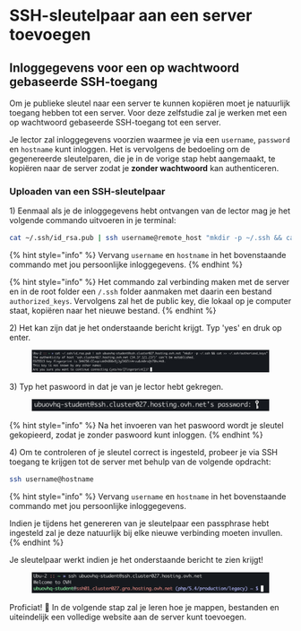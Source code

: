 # SSH-sleutelpaar aan een server toevoegen

## Inloggegevens voor een op wachtwoord gebaseerde SSH-toegang

Om je publieke sleutel naar een server te kunnen kopiëren moet je natuurlijk toegang hebben tot een server. Voor deze zelfstudie zal je werken met een op wachtwoord gebaseerde SSH-toegang tot een server.

Je lector zal inloggegevens voorzien waarmee je via een `username`, `password` en `hostname` kunt inloggen. Het is vervolgens de bedoeling om de gegenereerde sleutelparen, die je in de vorige stap hebt aangemaakt, te kopiëren naar de server zodat je **zonder wachtwoord** kan authenticeren.

### Uploaden van een SSH-sleutelpaar

1\) Eenmaal als je de inloggegevens hebt ontvangen van de lector mag je het volgende commando uitvoeren in je terminal:

```bash
cat ~/.ssh/id_rsa.pub | ssh username@remote_host "mkdir -p ~/.ssh && cat >> ~/.ssh/authorized_keys"
```

{% hint style="info" %}
Vervang `username` en `hostname` in het bovenstaande commando met jou persoonlijke inloggegevens.&#x20;
{% endhint %}

{% hint style="info" %}
Het commando zal verbinding maken met de server en in de root folder een `/.ssh` folder aanmaken met daarin een bestand `authorized_keys`. Vervolgens zal het de public key, die lokaal op je computer staat, kopiëren naar het nieuwe bestand.
{% endhint %}

2\) Het kan zijn dat je het onderstaande bericht krijgt. Typ 'yes' en druk op enter.

<figure><img src="../../.gitbook/assets/image (1).png" alt=""><figcaption></figcaption></figure>

3\) Typ het paswoord in dat je van je lector hebt gekregen.

<figure><img src="../../.gitbook/assets/image.png" alt=""><figcaption></figcaption></figure>

{% hint style="info" %}
Na het invoeren van het paswoord wordt je sleutel gekopieerd, zodat je zonder paswoord kunt inloggen.
{% endhint %}

4\) Om te controleren of je sleutel correct is ingesteld, probeer je via SSH toegang te krijgen tot de server met behulp van de volgende opdracht:

```bash
ssh username@hostname
```

{% hint style="info" %}
Vervang `username` en `hostname` in het bovenstaande commando met jou persoonlijke inloggegevens.

Indien je tijdens het genereren van je sleutelpaar een passphrase hebt ingesteld zal je deze natuurlijk  bij elke nieuwe verbinding moeten invullen.
{% endhint %}

Je sleutelpaar werkt indien je het onderstaande bericht te zien krijgt!

<figure><img src="../../.gitbook/assets/image (4).png" alt=""><figcaption></figcaption></figure>

Proficiat! :tada: In de volgende stap zal je leren hoe je mappen, bestanden en uiteindelijk een volledige website aan de server kunt toevoegen.
